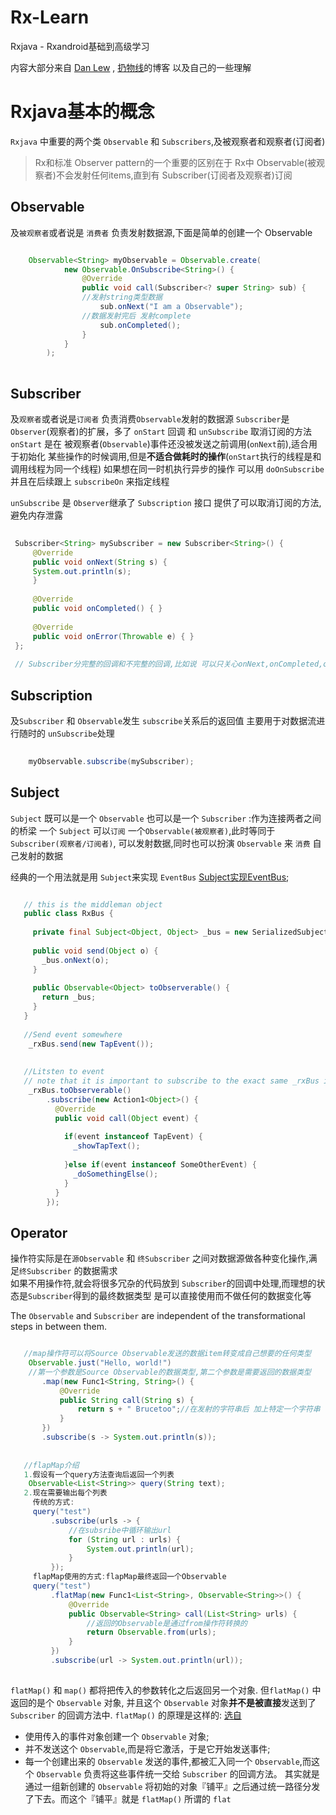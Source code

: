 # Rx-Learn
Rxjava - Rxandroid基础到高级学习

内容大部分来自 [Dan Lew](http://blog.danlew.net/2014/09/15/grokking-rxjava-part-1/) ,
               [扔物线](http://gank.io/post/560e15be2dca930e00da1083#toc_1)的博客
以及自己的一些理解

# Rxjava基本的概念
  `Rxjava` 中重要的两个类 `Observable` 和 `Subscribers`,及被观察者和观察者(订阅者)
  
  > Rx和标准 Observer pattern的一个重要的区别在于 Rx中 Observable(被观察者)不会发射任何items,直到有 Subscriber(订阅者及观察者)订阅
  
## Observable
 
  及`被观察者`或者说是 `消费者` 负责发射数据源,下面是简单的创建一个 Observable  
 
 ```java
 
     Observable<String> myObservable = Observable.create(
             new Observable.OnSubscribe<String>() {
                 @Override
                 public void call(Subscriber<? super String> sub) {
                 //发射string类型数据
                     sub.onNext("I am a Observable");
                 //数据发射完后 发射complete    
                     sub.onCompleted();
                 }
             }
         );
  
 ```
    
## Subscriber
   
   及`观察者`或者说是`订阅者` 负责消费`Observable`发射的数据源 
   `Subscriber`是`Observer`(观察者)的扩展，多了 `onStart` 回调 和 `unSubscribe` 取消订阅的方法
   `onStart` 是在 被观察者(`Observable`)事件还没被发送之前调用(`onNext`前),适合用于初始化
   某些操作的时候调用,但是**不适合做耗时的操作**(`onStart`执行的线程是和调用线程为同一个线程)
   如果想在同一时机执行异步的操作 可以用 `doOnSubscribe` 并且在后续跟上 `subscribeOn` 来指定线程
   
   `unSubscribe` 是 `Observer`继承了 `Subscription` 接口 提供了可以取消订阅的方法,避免内存泄露
   
   ```java
    
    Subscriber<String> mySubscriber = new Subscriber<String>() {
        @Override
        public void onNext(String s) { 
        System.out.println(s); 
        }
    
        @Override
        public void onCompleted() { }
    
        @Override
        public void onError(Throwable e) { }
    };
    
    // Subscriber分完整的回调和不完整的回调,比如说 可以只关心onNext,onCompleted,onError中的单个或者多个
   
   ```
   
## Subscription  
 
   及`Subscriber` 和 `Observable`发生  `subscribe`关系后的返回值
   主要用于对数据流进行随时的 `unSubscribe`处理
   
   ```java
    
       myObservable.subscribe(mySubscriber);
   
   ```
   
## Subject
   
   `Subject` 既可以是一个 `Observable` 也可以是一个 `Subscriber` :作为连接两者之间的桥梁
   一个 `Subject` 可以`订阅` 一个`Observable(被观察者)`,此时等同于 `Subscriber(观察者/订阅者)`,
   可以发射数据,同时也可以扮演 `Observable` 来 `消费` 自己发射的数据
   
   经典的一个用法就是用 `Subject`来实现 `EventBus` [Subject实现EventBus](http://nerds.weddingpartyapp.com/tech/2014/12/24/implementing-an-event-bus-with-rxjava-rxbus/);
   
   ```java
   
      // this is the middleman object
      public class RxBus {
      
        private final Subject<Object, Object> _bus = new SerializedSubject<>(PublishSubject.create());
      
        public void send(Object o) {
          _bus.onNext(o);
        }
      
        public Observable<Object> toObserverable() {
          return _bus;
        }
      }
      
      //Send event somewhere
       _rxBus.send(new TapEvent());
       
       
      //Litsten to event
      // note that it is important to subscribe to the exact same _rxBus instance that was used to post the events
       _rxBus.toObserverable()
           .subscribe(new Action1<Object>() {
             @Override
             public void call(Object event) {
       
               if(event instanceof TapEvent) {
                 _showTapText();
       
               }else if(event instanceof SomeOtherEvent) {
                 _doSomethingElse();
               }
             }
           });
   
   ```
   
## Operator

   操作符实际是在`源Observable` 和 `终Subscriber` 之间对数据源做各种变化操作,满足`终Subscriber` 的数据需求   
   如果不用操作符,就会将很多冗杂的代码放到 `Subscriber`的回调中处理,而理想的状态是`Subscriber`得到的最终数据类型
   是可以直接使用而不做任何的数据变化等
   
   The `Observable` and `Subscriber` are independent of the transformational steps in between them.
   
   ```java
   
      //map操作符可以将Source Observable发送的数据item转变成自己想要的任何类型
       Observable.just("Hello, world!")
       //第一个参数是Source Observable的数据类型,第二个参数是需要返回的数据类型
          .map(new Func1<String, String>() {
              @Override
              public String call(String s) {
                  return s + " Brucetoo";//在发射的字符串后 加上特定一个字符串
              }
          })
          .subscribe(s -> System.out.println(s)); 
          
          
      //flapMap介绍
      1.假设有一个query方法查询后返回一个列表
       Observable<List<String>> query(String text); 
      2.现在需要输出每个列表
        传统的方式:
        query("test")
            .subscribe(urls -> {
                //在subsribe中循环输出url
                for (String url : urls) {
                    System.out.println(url);
                }
            }); 
        flapMap使用的方式:flapMap最终返回一个Observable
        query("test")
            .flatMap(new Func1<List<String>, Observable<String>>() {
                @Override
                public Observable<String> call(List<String> urls) {
                    //返回的Observable是通过from操作符转换的
                    return Observable.from(urls);
                }
            })
            .subscribe(url -> System.out.println(url));
        

   ```
   
   `flatMap()` 和 `map()` 都将把传入的参数转化之后返回另一个对象.
   但`flatMap()` 中返回的是个 `Observable` 对象,
   并且这个 `Observable` 对象**并不是被直接**发送到了 `Subscriber` 的回调方法中.
   `flatMap()` 的原理是这样的: [选自](http://gank.io/post/560e15be2dca930e00da1083#toc_1)
   - 使用传入的事件对象创建一个 `Observable` 对象;
   - 并不发送这个 `Observable`,而是将它激活，于是它开始发送事件;
   - 每一个创建出来的 `Observable` 发送的事件,都被汇入同一个 `Observable`,而这个 `Observable` 负责将这些事件统一交给 `Subscriber` 的回调方法。
    其实就是通过一组新创建的 `Observable` 将初始的对象『铺平』之后通过统一路径分发了下去。而这个『铺平』就是 `flatMap()` 所谓的 `flat`
      
